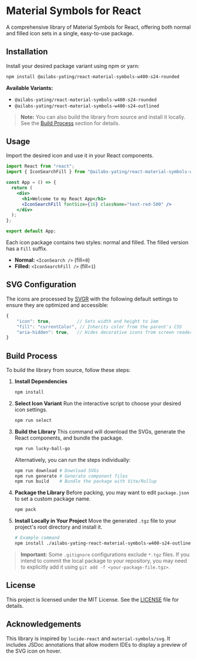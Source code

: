 # Material Symbols for React

A comprehensive library of Material Symbols for React, offering both normal and filled icon sets in a single, easy-to-use package.

## Installation

Install your desired package variant using npm or yarn:

```bash
npm install @ailabs-yating/react-material-symbols-w400-s24-rounded
```

**Available Variants:**

- `@ailabs-yating/react-material-symbols-w400-s24-rounded`
- `@ailabs-yating/react-material-symbols-w400-s24-outlined`

> **Note:** You can also build the library from source and install it locally. See the [Build Process](#build-process) section for details.

## Usage

Import the desired icon and use it in your React components.

```jsx
import React from "react";
import { IconSearchFill } from "@ailabs-yating/react-material-symbols-w400-s24-rounded";

const App = () => {
  return (
    <div>
      <h1>Welcome to my React App</h1>
      <IconSearchFill fontSize={16} className="text-red-500" />
    </div>
  );
};

export default App;
```

Each icon package contains two styles: normal and filled. The filled version has a `Fill` suffix.

- **Normal:** `<IconSearch />` (fill=`0`)
- **Filled:** `<IconSearchFill />` (fill=`1`)

## SVG Configuration

The icons are processed by [SVGR](https://react-svgr.com/) with the following default settings to ensure they are optimized and accessible:

```js
{
    "icon": true,          // Sets width and height to 1em
    "fill": "currentColor", // Inherits color from the parent's CSS
    "aria-hidden": true,   // Hides decorative icons from screen readers
}
```

## Build Process

To build the library from source, follow these steps:

1.  **Install Dependencies**

    ```bash
    npm install
    ```

2.  **Select Icon Variant**
    Run the interactive script to choose your desired icon settings.

    ```bash
    npm run select
    ```

3.  **Build the Library**
    This command will download the SVGs, generate the React components, and bundle the package.

    ```bash
    npm run lucky-ball-go
    ```

    Alternatively, you can run the steps individually:

    ```bash
    npm run download # Download SVGs
    npm run generate # Generate component files
    npm run build    # Bundle the package with Vite/Rollup
    ```

4.  **Package the Library**
    Before packing, you may want to edit `package.json` to set a custom package name.

    ```bash
    npm pack
    ```

5.  **Install Locally in Your Project**
    Move the generated `.tgz` file to your project's root directory and install it.
    ```bash
    # Example command
    npm install ./ailabs-yating-react-material-symbols-w400-s24-outlined-1.0.1.tgz
    ```

> **Important:** Some `.gitignore` configurations exclude `*.tgz` files. If you intend to commit the local package to your repository, you may need to explicitly add it using `git add -f <your-package-file.tgz>`.

## License

This project is licensed under the MIT License. See the [LICENSE](LICENSE) file for details.

## Acknowledgements

This library is inspired by `lucide-react` and `material-symbols/svg`. It includes JSDoc annotations that allow modern IDEs to display a preview of the SVG icon on hover.
